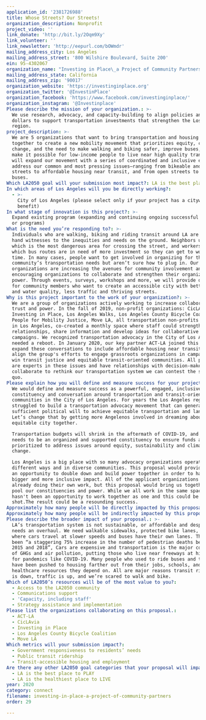 ```yaml
---
application_id: '2381726988'
title: Whose Streets? Our Streets!
organization_description: Nonprofit
project_video: ''
link_donate: 'http://bit.ly/2Oqm9Xy'
link_volunteer: ''
link_newsletter: 'http://eepurl.com/bOWmdr'
mailing_address_city: Los Angeles
mailing_address_street: '800 Wilshire Boulevard, Suite 200'
ein: 95-4302067
organization_name: "Investing in Place\_a Project of Community Partners"
mailing_address_state: California
mailing_address_zip: '90017'
organization_website: 'https://investinginplace.org'
organization_twitter: '@InvestinPlace'
organization_facebook: 'https://www.facebook.com/investinginplace/'
organization_instagram: '@Investinplace'
Please describe the mission of your organization.: >-
  We use research, advocacy, and capacity-building to align policies and public
  dollars to support transportation investments that strengthen the Los Angeles
  region.
project_description: >-
  We are 5 organizations that want to bring transportation and housing advocates
  together to create a new mobility movement that prioritizes equity, climate
  change, and the need to make walking and biking safer, improve buses, and to
  make it possible for low-income people to live near high quality transit. We
  will expand our movement with a series of coordinated and inclusive events to
  address our common and most pressing issues—ranging from bikeable and walkable
  streets to affordable housing near transit, and from open streets to better
  buses.
Which LA2050 goal will your submission most impact?: LA is the best place to CONNECT
In which areas of Los Angeles will you be directly working?:
  - >-
    City of Los Angeles (please select only if your project has a citywide
    benefit)
In what stage of innovation is this project?: >-
  Expand existing program (expanding and continuing ongoing successful projects
  or programs)
What is the need you’re responding to?: >-
  Individuals who are walking, biking and riding transit around LA are first
  hand witnesses to the inequities and needs on the ground. Neighbors understand
  which is the most dangerous area for crossing the street, and workers know
  which bus routes are in need of more investment so they can get to work on
  time. In many cases, people want to get involved in organizing for their
  community’s transportation needs but aren’t sure how to plug in. Our
  organizations are increasing the avenues for community involvement and
  encouraging organizations to collaborate and strengthen their organizing
  power. Through events, surveys, workshops and more, we will provide on-ramps
  for community members who want to create an accessible city with better air
  and water quality, less traffic and thriving streets.
Why is this project important to the work of your organization?: >-
  We are a group of organizations actively working to increase collaboration,
  trust and power. In the fall of 2019, non-profit organizations: CicLAvia,
  Investing in Place, Los Angeles Walks, Los Angeles County Bicycle Coalition,
  People for Mobility Justice, Move LA, all transportation non-profits working
  in Los Angeles, co-created a monthly space where staff could strengthen
  relationships, share information and develop ideas for collaborative
  campaigns. We recognized transportation advocacy in the City of Los Angeles
  needed a reboot. In January 2020, our key partner ACT-LA joined this effort to
  expand these conversations to include affordable housing near transit and
  align the group's efforts to engage grassroots organizations in campaigns to
  win transit justice and equitable transit-oriented communities. All partners
  are experts in these issues and have relationships with decision-makers. If we
  collaborate to rethink our transportation system we can contest the status
  quo.
Please explain how you will define and measure success for your project.: >-
  We would define and measure success as a powerful, engaged, inclusive
  constituency and conversation around transportation and transit-oriented
  communities in the City of Los Angeles. For years the Los Angeles region has
  struggled to build a transportation advocacy movement that can generate
  sufficient political will to achieve equitable transportation and land use.
  Let’s change that by getting more Angelenos involved in dreaming about a more
  equitable city together.

  Transportation budgets will shrink in the aftermath of COVID-19, and there
  needs to be an organized and supported constituency to ensure funds are
  prioritized to address issues around equity, sustainability and climate
  change. 

  Los Angeles is a big place with so many advocacy organizations operating in
  different ways and in diverse communities. This proposal would provide us with
  an opportunity to double down and build power together in order to have a
  bigger and more inclusive impact. All of the applicant organizations are
  already doing their own work, but this proposal would bring us together and
  pool our constituencies and power. While we all work in the same space, there
  hasn't been an opportunity to work together as one and this could be that
  shot.The result could be a resounding success.
Approximately how many people will be directly impacted by this proposal?: '3000'
Approximately how many people will be indirectly impacted by this proposal?: '300000'
Please describe the broader impact of your proposal.: >-
  LA’s transportation system is not sustainable, or affordable and desperately
  needs an overhaul. We need walkable sidewalks, protected bike lanes, streets
  where cars travel at slower speeds and buses have their own lanes. There has
  been “a staggering 75% increase in the number of pedestrian deaths between
  2015 and 2018”, Cars are expensive and transportation is the major contributor
  of GHGs and air pollution, putting those who live near freeways at high risk
  for pandemics like COVID-19. Many people who used to ride buses and trains
  have been pushed to housing farther out from their jobs, schools, and
  healthcare resources they depend on. All are major reasons transit ridership
  is down, traffic is up, and we’re scared to walk and bike. 
Which of LA2050’s resources will be of the most value to you?:
  - Access to the LA2050 community
  - Communications support
  - 'Capacity, including staff'
  - Strategy assistance and implementation
Please list the organizations collaborating on this proposal.:
  - ACT-LA
  - CicLAvia
  - Investing in Place
  - Los Angeles County Bicycle Coalition
  - Move LA
Which metrics will your submission impact?:
  - Government responsiveness to residents’ needs
  - Public transit ridership
  - Transit-accessible housing and employment
Are there any other LA2050 goal categories that your proposal will impact?:
  - LA is the best place to PLAY
  - LA is the healthiest place to LIVE
year: 2020
category: connect
filename: investing-in-place-a-project-of-community-partners
order: 29

---
```

